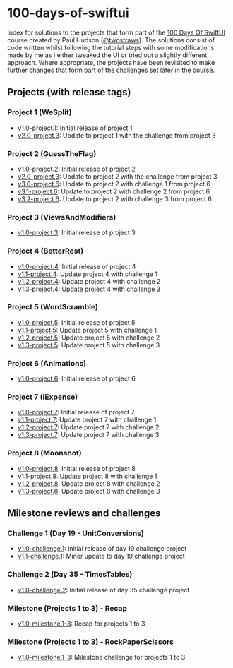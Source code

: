 # 100-days-of-swiftui

Index for solutions to the projects that form part of the [100 Days Of SwiftUI](https://www.hackingwithswift.com/100/swiftui/) course created by Paul Hudson ([@twostraws](https://github.com/twostraws)). The solutions consist of code written whilst following the tutorial steps with some modifications made by me as I either tweaked the UI or tried out a slightly different approach. Where appropriate, the projects have been revisited to make further changes that form part of the challenges set later in the course.

## Projects (with release tags)

### Project 1 (WeSplit)

- [v1.0-project.1](https://github.com/bgilmour/project01-100days-WeSplit/tree/v1.0-project.1): Initial release of project 1
- [v2.0-project.3](https://github.com/bgilmour/project01-100days-WeSplit/tree/v2.0-project.3): Update to project 1 with the challenge from project 3

### Project 2 (GuessTheFlag)

- [v1.0-project.2](https://github.com/bgilmour/project02-100days-GuessTheFlag/tree/v1.0-project.2): Initial release of project 2
- [v2.0-project.3](https://github.com/bgilmour/project02-100days-GuessTheFlag/tree/v2.0-project.3): Update to project 2 with the challenge from project 3
- [v3.0-project.6](https://github.com/bgilmour/project02-100days-GuessTheFlag/tree/v3.0-project.6): Update to project 2 with challenge 1 from project 6
- [v3.1-project.6](https://github.com/bgilmour/project02-100days-GuessTheFlag/tree/v3.1-project.6): Update to project 2 with challenge 2 from project 6
- [v3.2-project.6](https://github.com/bgilmour/project02-100days-GuessTheFlag/tree/v3.2-project.6): Update to project 2 with challenge 3 from project 6

### Project 3 (ViewsAndModifiers)

- [v1.0-project.3](https://github.com/bgilmour/project03-100days-ViewsAndModifiers/tree/v1.0-project.3): Initial release of project 3

### Project 4 (BetterRest)

- [v1.0-project.4](https://github.com/bgilmour/project04-100days-BetterRest/tree/v1.0-project.4): Initial release of project 4
- [v1.1-project.4](https://github.com/bgilmour/project04-100days-BetterRest/tree/v1.1-project.4): Update project 4 with challenge 1
- [v1.2-project.4](https://github.com/bgilmour/project04-100days-BetterRest/tree/v1.2-project.4): Update project 4 with challenge 2
- [v1.3-project.4](https://github.com/bgilmour/project04-100days-BetterRest/tree/v1.3-project.4): Update project 4 with challenge 3

### Project 5 (WordScramble)

- [v1.0-project.5](https://github.com/bgilmour/project05-100days-WordScramble/tree/v1.0-project.5): Initial release of project 5
- [v1.1-project.5](https://github.com/bgilmour/project05-100days-WordScramble/tree/v1.1-project.5): Update project 5 with challenge 1
- [v1.2-project.5](https://github.com/bgilmour/project05-100days-WordScramble/tree/v1.2-project.5): Update project 5 with challenge 2
- [v1.3-project.5](https://github.com/bgilmour/project05-100days-WordScramble/tree/v1.3-project.5): Update project 5 with challenge 3

### Project 6 (Animations)

- [v1.0-project.6](https://github.com/bgilmour/project06-100days-Animations/tree/v1.0-project.6): Initial release of project 6

### Project 7 (iExpense)

- [v1.0-project.7](https://github.com/bgilmour/project07-100days-iExpense/tree/v1.0-project.7): Initial release of project 7
- [v1.1-project.7](https://github.com/bgilmour/project07-100days-iExpense/tree/v1.1-project.7): Update project 7 with challenge 1
- [v1.2-project.7](https://github.com/bgilmour/project07-100days-iExpense/tree/v1.2-project.7): Update project 7 with challenge 2
- [v1.3-project.7](https://github.com/bgilmour/project07-100days-iExpense/tree/v1.3-project.7): Update project 7 with challenge 3

### Project 8 (Moonshot)

- [v1.0-project.8](https://github.com/bgilmour/project08-100days-Moonshot/tree/v1.0-project.8): Initial release of project 8
- [v1.1-project.8](https://github.com/bgilmour/project08-100days-Moonshot/tree/v1.1-project.8): Update project 8 with challenge 1
- [v1.2-project.8](https://github.com/bgilmour/project08-100days-Moonshot/tree/v1.2-project.8): Update project 8 with challenge 2
- [v1.3-project.8](https://github.com/bgilmour/project08-100days-Moonshot/tree/v1.3-project.8): Update project 8 with challenge 3

## Milestone reviews and challenges

### Challenge 1 (Day 19 - UnitConversions)

- [v1.0-challenge.1](https://github.com/bgilmour/challenge-100days-UnitConversion/tree/v1.0-challenge.1): Initial release of day 19 challenge project
- [v1.1-challenge.1](https://github.com/bgilmour/challenge-100days-UnitConversion/tree/v1.1-challenge.1): Minor update to day 19 challenge project

### Challenge 2 (Day 35 - TimesTables)

- [v1.0-challenge.2](https://github.com/bgilmour/challenge2-100days-TimesTables/tree/v1.0-challenge.2): Initial release of day 35 challenge project

### Milestone (Projects 1 to 3) - Recap

- [v1.0-milestone.1-3](https://github.com/bgilmour/milestone1to3-100days-Recap/tree/v1.0-milestone.1-3): Recap for projects 1 to 3

### Milestone (Projects 1 to 3) - RockPaperScissors

- [v1.0-milestone.1-3](https://github.com/bgilmour/milestone1to3-100days-RockPaperScissors/tree/v1.0-milestone.1-3): Milestone challenge for projects 1 to 3
